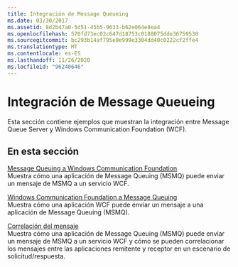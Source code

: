 ```yaml
---
title: Integración de Message Queueing
ms.date: 03/30/2017
ms.assetid: 8d2b47a0-5d51-45b5-9633-b62e064e8ea4
ms.openlocfilehash: 570fd73ec02c647d18753c0188075dde36759530
ms.sourcegitcommit: bc293b14af795e0e999e3304dd40c0222cf2ffe4
ms.translationtype: MT
ms.contentlocale: es-ES
ms.lasthandoff: 11/26/2020
ms.locfileid: "96240646"
---
```

# <a name="message-queueing-integration"></a>Integración de Message Queueing

Esta sección contiene ejemplos que muestran la integración entre Message Queue Server y Windows Communication Foundation (WCF).  
  
## <a name="in-this-section"></a>En esta sección  

 [Message Queuing a Windows Communication Foundation](message-queuing-to-wcf.md)  
 Muestra cómo una aplicación de Message Queuing (MSMQ) puede enviar un mensaje de MSMQ a un servicio WCF.
  
 [Windows Communication Foundation a Message Queuing](wcf-to-message-queuing.md)  
 Muestra cómo una aplicación WCF puede enviar un mensaje a una aplicación de Message Queuing (MSMQ).  
  
 [Correlación del mensaje](message-correlation.md)  
 Muestra cómo una aplicación de Message Queuing (MSMQ) puede enviar un mensaje de MSMQ a un servicio WCF y cómo se pueden correlacionar los mensajes entre las aplicaciones remitente y receptor en un escenario de solicitud/respuesta.
